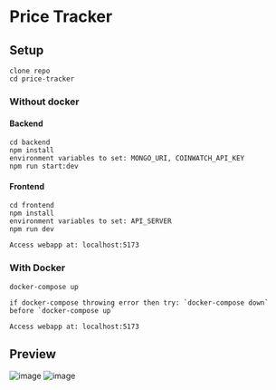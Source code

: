 # Price Tracker

## Setup

```
clone repo
cd price-tracker
```

### Without docker

#### Backend

```
cd backend
npm install
environment variables to set: MONGO_URI, COINWATCH_API_KEY
npm run start:dev
```

#### Frontend

```
cd frontend
npm install
environment variables to set: API_SERVER
npm run dev

Access webapp at: localhost:5173
```


### With Docker

```
docker-compose up

if docker-compose throwing error then try: `docker-compose down` before `docker-compose up`

Access webapp at: localhost:5173
```

## Preview
![image](https://github.com/user-attachments/assets/8d43bf98-348f-44bb-977f-63b59f551f15)
![image](https://github.com/user-attachments/assets/6901cb95-7e4f-4b0d-8ba9-f973bf529e89)
